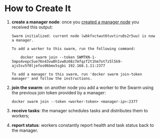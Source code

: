 # How to Create It

1. **create a manager node**: once you [created a manager node](../../manager/how-create/how_create.md) you received this output:

    ```commandline
    Swarm initialized: current node (wbkfxctwut6tuvtiru0s2r5uu) is now a manager.
    
    To add a worker to this swarm, run the following command:
    
        docker swarm join --token SWMTKN-1-5mpo4vepc5ue76n43vw8h1vw0z68z7mfqzf2t1hm7ot7z5l5k9-ajs5sv5f0ljefos06bmx5sgbi 192.168.1.11:2377
    
    To add a manager to this swarm, run 'docker swarm join-token manager' and follow the instructions.
    ```
2. **join the swarm**: on another node you add a worker to the Swarm using the previous join token provided by a manager:

    ```commandline
    docker swarm join --token <worker-token> <manager-ip>:2377
    ```

3. **receive tasks**: the manager schedules tasks and distributes them to workers;
4. **report status**: workers constantly report health and task status back to the manager.
